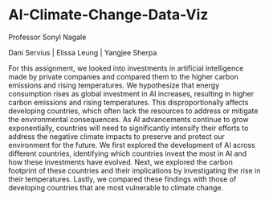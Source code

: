 # AI-Climate-Change-Data-Viz
Professor Sonyl Nagale

Dani Servius | Elissa Leung | Yangjee Sherpa			         

For this assignment, we looked into investments in artificial intelligence made by private companies and compared them to the higher carbon emissions and rising temperatures. We hypothesize that energy consumption rises as global investment in AI increases, resulting in higher carbon emissions and rising temperatures. This disproportionally affects developing countries, which often lack the resources to address or mitigate the environmental consequences. As AI advancements continue to grow exponentially, countries will need to significantly intensify their efforts to address the negative climate impacts to preserve and protect our environment for the future. We first explored the development of AI across different countries, identifying which countries invest the most in AI and how these investments have evolved. Next, we explored the carbon footprint of these countries and their implications by investigating the rise in their temperatures. Lastly, we compared these findings with those of developing countries that are most vulnerable to climate change.

